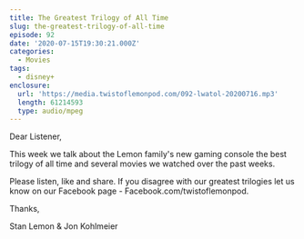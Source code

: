 ```yaml
---
title: The Greatest Trilogy of All Time
slug: the-greatest-trilogy-of-all-time
episode: 92
date: '2020-07-15T19:30:21.000Z'
categories:
  - Movies
tags:
  - disney+
enclosure:
  url: 'https://media.twistoflemonpod.com/092-lwatol-20200716.mp3'
  length: 61214593
  type: audio/mpeg
---
```


Dear Listener,

This week we talk about the Lemon family's new gaming console the best trilogy of all time and several movies we watched over the past weeks.

Please listen, like and share. If you disagree with our greatest trilogies let us know on our Facebook page - Facebook.com/twistoflemonpod.

Thanks,

Stan Lemon & Jon Kohlmeier
